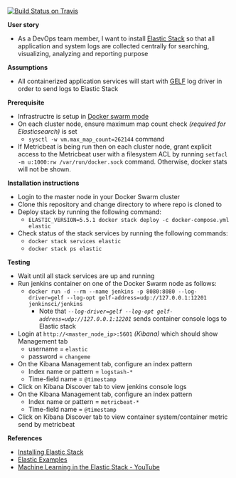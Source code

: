 [![Build Status on Travis](https://travis-ci.org/shazChaudhry/logging.svg?branch=master "CI build status on Travis")](https://travis-ci.org/shazChaudhry/logging)

**User story**
- As a DevOps team member, I want to install [Elastic Stack](https://www.elastic.co/products) so that all application and system logs are collected centrally for searching, visualizing, analyzing and reporting purpose

**Assumptions**
* All containerized application services will start with [GELF](http://docs.graylog.org/en/2.2/pages/gelf.html) log driver in order to send logs to Elastic Stack

**Prerequisite**
* Infrastructre is setup in [Docker swarm mode](https://docs.docker.com/engine/swarm/)
* On each cluster node, ensure maximum map count check _(required for Elasticsearch)_ is set 
  * `sysctl -w vm.max_map_count=262144` command
* If Metricbeat is being run then on each cluster node, grant explicit access to the Metricbeat user with a filesystem ACL by running `setfacl -m u:1000:rw /var/run/docker.sock` command. Otherwise, docker stats will not be shown.


**Installation instructions**
* Login to the master node in your Docker Swarm cluster
* Clone this repository and change directory to where repo is cloned to
* Deploy stack by running the following command:
  * `ELASTIC_VERSION=5.5.1 docker stack deploy -c docker-compose.yml elastic`
* Check status of the stack services by running the following commands:
  *   `docker stack services elastic`
  *   `docker stack ps elastic`

**Testing**
* Wait until all stack services are up and running
* Run jenkins container on one of the Docker Swarm node as follows:
  * `docker run -d --rm --name jenkins -p 8080:8080 --log-driver=gelf --log-opt gelf-address=udp://127.0.0.1:12201  jenkinsci/jenkins`
    * Note that _`--log-driver=gelf --log-opt gelf-address=udp://127.0.0.1:12201`_ sends container console logs to Elastic stack
* Login at `http://<master_node_ip>:5601` _(Kibana)_  which should show Management tab
  * username = `elastic`
  * password = `changeme`
* On the Kibana Management tab, configure an index pattern
  * Index name or pattern = `logstash-*`
  * Time-field name = `@timestamp`
* Click on Kibana Discover tab to view jenkins console logs
* On the Kibana Management tab, configure an index pattern
  * Index name or pattern = `metricbeat-*`
  * Time-field name = `@timestamp`
* Click on Kibana Discover tab to view container system/container metric send by metricbeat

**References**
- [Installing Elastic Stack](https://www.elastic.co/guide/en/elastic-stack/current/installing-elastic-stack.html)
- [Elastic Examples](https://github.com/elastic/examples)
- [ Machine Learning in the Elastic Stack - YouTube](https://www.youtube.com/watch?v=n6xW6YWYgs0&feature=youtu.be)
